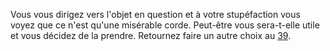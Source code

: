 Vous vous dirigez vers l'objet en question et à votre stupéfaction vous voyez que ce n'est qu'une misérable corde. Peut-être vous sera-t-elle utile et vous décidez de la prendre. Retournez faire un autre choix au [39](39).